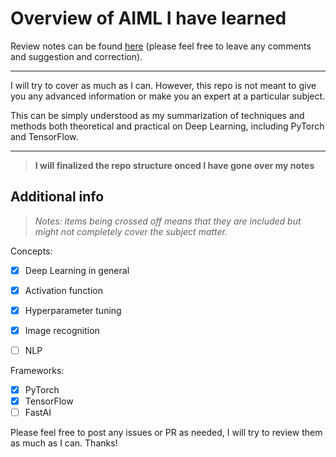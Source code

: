 # Overview of AIML I have learned

Review notes can be found [here](https://docs.google.com/document/d/1ocJ-YzZ6IvvCjJWNqE98Q6tpFOXDguBGV7xBZhqHlss/edit?usp=sharing) (please feel free to leave any comments and suggestion and correction).

---
I will try to cover as much as I can. However, this repo is not meant to give you any advanced information or make you an expert at a particular subject.

This can be simply understood as my summarization of techniques and methods both theoretical and practical on Deep Learning, including PyTorch and TensorFlow.

---
> **I will finalized the repo structure onced I have gone over my notes**

## Additional info
> _Notes: items being crossed off means that they are included but might not completely cover the subject matter._

Concepts:
- [x] Deep Learning in general
- [x] Activation function
- [x] Hyperparameter tuning
- [x] Image recognition
- [ ] NLP


Frameworks:
- [x] PyTorch
- [x] TensorFlow
- [ ] FastAI

Please feel free to post any issues or PR as needed, I will try to review them as much as I can. Thanks!